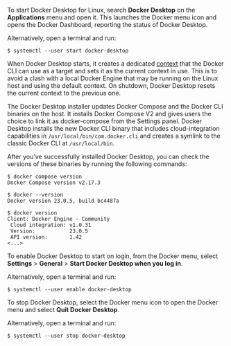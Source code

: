 <!-- This text will be included in the Docker Desktop install topic for each Linux distribution -->

To start Docker Desktop for Linux, search **Docker Desktop** on the
**Applications** menu and open it. This launches the Docker menu icon and opens
the Docker Dashboard, reporting the status of Docker Desktop.

Alternatively, open a terminal and run:

```console
$ systemctl --user start docker-desktop
```

When Docker Desktop starts, it creates a dedicated [context](/engine/context/working-with-contexts) that the Docker CLI
can use as a target and sets it as the current context in use. This is to avoid
a clash with a local Docker Engine that may be running on the Linux host and
using the default context. On shutdown, Docker Desktop resets the current
context to the previous one.

The Docker Desktop installer updates Docker Compose and the Docker CLI binaries
on the host. It installs Docker Compose V2 and gives users the choice to
link it as docker-compose from the Settings panel. Docker Desktop installs
the new Docker CLI binary that includes cloud-integration capabilities in `/usr/local/bin/com.docker.cli`
and creates a symlink to the classic Docker CLI at `/usr/local/bin`.

After you’ve successfully installed Docker Desktop, you can check the versions
of these binaries by running the following commands:

```console
$ docker compose version
Docker Compose version v2.17.3

$ docker --version
Docker version 23.0.5, build bc4487a

$ docker version
Client: Docker Engine - Community
 Cloud integration: v1.0.31
 Version:           23.0.5
 API version:       1.42
<...>
```

To enable Docker Desktop to start on login, from the Docker menu, select
**Settings** > **General** > **Start Docker Desktop when you log in**.

Alternatively, open a terminal and run:

```console
$ systemctl --user enable docker-desktop
```

To stop Docker Desktop, select the Docker menu icon to open the Docker menu and select **Quit Docker Desktop**.

Alternatively, open a terminal and run:

```console
$ systemctl --user stop docker-desktop
```